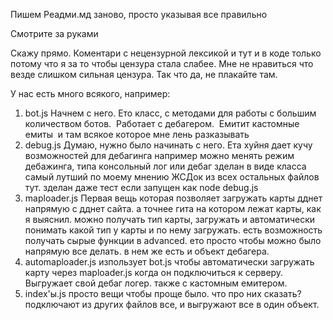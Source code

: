 Пишем Реадми.мд заново, просто указывая все правильно

Смотрите за руками

Скажу прямо.
Коментари с нецензурной лексикой и тут и в коде только потому что я за то чтобы цензура стала слабее. Мне не нравиться что везде слишком сильная цензура.
Так что да, не плакайте там.

У нас есть много всякого, например:
1. bot.js
	 Начнем с него.
	 Ето класс, с методами для работы с большим количеством ботов.
	 Работает с дебагером.
	 Емитит кастомные емиты
	 и там всякое которое мне лень разказывать
2. debug.js
    Думаю, нужно было начинать с него.
    Ета хуйня дает кучу возможностей для дебагинга
    например можно менять режим дебажинга, типа консольный лог или дебаг
    зделан в виде класса самый лутший по моему мнению ЖСДок из всех остальных файлов тут.
    зделан даже тест если запущен как node debug.js
3. maploader.js
    Первая вещь которая позволяет загружать карты дднет напрямую с дднет сайта. а точнее гита на котором лежат карты, как я выяснил.
    можно получать тип карты, загружать и автоматически понимать какой тип у карты и по нему загружать.
    есть возможность получать сырые функции в advanced. ето просто чтобы можно было напрямую все делать.
    в нем же есть и объект дебагера.
4. automaploader.js
    изпользует bot.js чтобы автоматически загружать карту через maploader.js когда он подключиться к серверу.
    Выгружает свой дебаг логер.
    также с кастомным емитером.
5. index'ы.js
    просто вещи чтобы проще было.
    что про них сказать?
    подключают из других файлов все, и выгружают все в один объект.